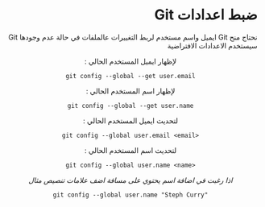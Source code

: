 <div dir="rtl">


# ضبط اعدادات Git


نحتاج منح Git ايميل واسم مستخدم لربط التغييرات عالملفات في حالة عدم وجودها Git سيستخدم الاعدادات الافتراضية 

<div style="text-align:center">

لإظهار ايميل المستخدم الحالي : 
<div dir="ltr">


`git config --global --get user.email`

</div>

لإظهار اسم المستخدم الحالي : 
<div dir="ltr">


`git config --global --get user.name`

</div>


لتحديث ايميل المستخدم الحالي : 
<div dir="ltr">


`git config --global user.email <email>`

</div>


لتحديث اسم المستخدم الحالي : 
<div dir="ltr">


`git config --global user.name <name>`

*اذا رغبت في اضافة اسم يحتوي على مسافة اضف علامات تنصيص مثال*

`git config --global user.name "Steph Curry"`

</div>











</div>